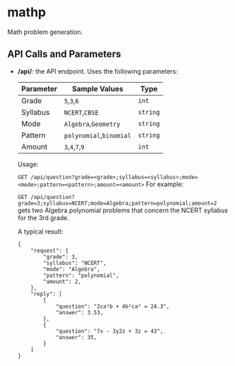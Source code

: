 # mathp
Math problem generation.

## API Calls and Parameters
- **/api/**:
    the API endpoint. Uses the following parameters:

    | Parameter |    Sample Values        |    Type     |
    |-----------|-------------------------|-------------|
    | Grade     |    `5`,`3`,`6`          |    `int`    |
    | Syllabus  |   `NCERT`,`CBSE`        |   `string`  |
    | Mode      |`Algebra`,`Geometry`     |   `string`  |
    | Pattern   | `polynomial`,`binomial` |   `string`  |
    | Amount    |   `3`,`4`,`7`,`9`       |   `int`     |

    Usage:

    `GET /api/question?grade=<grade>;syllabus=<syllabus>;mode=<mode>;pattern=<pattern>;amount=<amount>`
    For example:
    
    `GET /api/question?grade=3;syllabus=NCERT;mode=Algebra;pattern=polynomial;amount=2`
    gets two Algebra polynomial problems that concern the NCERT syllabus for the 3rd grade.
    
    A typical result:
    ```
    {
        "request": {
            "grade": 3,
            "syllabus": "NCERT",
            "mode": "Algebra",
            "pattern": "polynomial",
            "amount": 2,
        },
        "reply": [
            {
                "question": "2ca²b + 4b²ca² = 24.3",
                "answer": 3.53,
            },
            {
                "question": "7x - 3y2z + 3z = 43",
                "answer": 35,
            }
        ]
    }
    ```